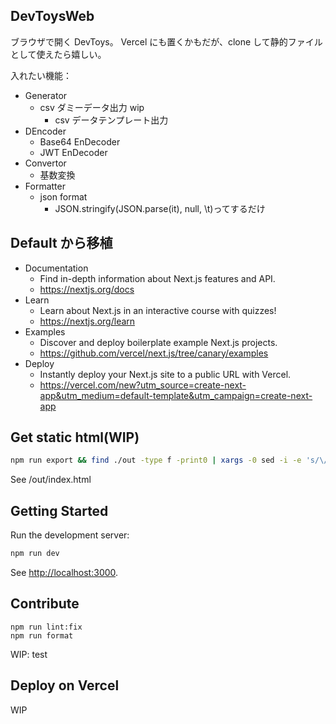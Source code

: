 ## DevToysWeb

ブラウザで開く DevToys。
Vercel にも置くかもだが、clone して静的ファイルとして使えたら嬉しい。

入れたい機能：

- Generator
  - csv ダミーデータ出力 wip
    - csv データテンプレート出力
- DEncoder
  - Base64 EnDecoder
  - JWT EnDecoder
- Convertor
  - 基数変換
- Formatter
  - json format
    - JSON.stringify(JSON.parse(it), null, \t)ってするだけ

## Default から移植

- Documentation
  - Find in-depth information about Next.js features and API.
  - https://nextjs.org/docs
- Learn
  - Learn about Next.js in an interactive course with quizzes!
  - https://nextjs.org/learn
- Examples
  - Discover and deploy boilerplate example Next.js projects.
  - https://github.com/vercel/next.js/tree/canary/examples
- Deploy
  - Instantly deploy your Next.js site to a public URL with Vercel.
  - https://vercel.com/new?utm_source=create-next-app&utm_medium=default-template&utm_campaign=create-next-app

## Get static html(WIP)

```bash
npm run export && find ./out -type f -print0 | xargs -0 sed -i -e 's/\/_next\//.\/_next\//g' -e 's/\/favicon.ico/.\/favicon.ico/g'
```

See /out/index.html

## Getting Started

Run the development server:

```bash
npm run dev
```

See [http://localhost:3000](http://localhost:3000).

## Contribute

```
npm run lint:fix
npm run format
```

WIP: test

## Deploy on Vercel

WIP
